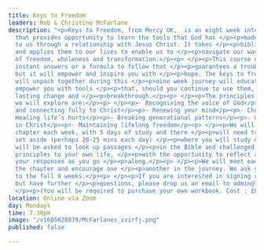 ```yaml
---
title: Keys to Freedom
leaders: Rob & Christine McFarlane
description: "<p>Keys to Freedom, from Mercy UK,  is an eight week interactive </p><p>course
  that provides opportunity to learn the tools that God has </p><p>made available
  to us through a relationship with Jesus Christ. It takes </p><p>biblical principles
  and applies them to our lives to enable us to </p><p>navigate our way into a place
  of freedom, wholeness and transformation.</p><p> </p><p>This course does not bring
  instant answers or a formula to follow that </p><p>guarantees a trouble free life
  but it will empower and inspire you with </p><p>hope. The keys to freedom that we
  will unpack together during this </p><p>nine week journey will educate, equip and
  empower you with tools </p><p>that, should you continue to use them, will bring
  lasting change and </p><p>breakthrough.</p><p> </p><p>The principles or keys that
  we will explore are:</p><p> </p><p>- Recognising the voice of God</p><p>- Committing
  and connecting fully to Christ</p><p>- Renewing your mind</p><p>- Choosing to forgive</p><p>-
  Healing life’s hurts</p><p>- Breaking generational patterns</p><p>- Using your authority
  in Christ</p><p>- Maintaining lifelong freedom</p><p> </p><p>We will focus on one
  chapter each week, with 5 days of study and there </p><p>will need to be some time
  set aside (perhaps 20-25 mins each day) </p><p>where you will study each key. You
  will be asked to look up passages </p><p>in the Bible and challenged to apply the
  principles to your own life, </p><p>with the opportunity to reflect and journal
  your responses as you go </p><p>along.</p><p> </p><p>We will meet each week to review
  the chapter and encourage one </p><p>another in the journey. We ask you to commit
  to the full 9 weeks.</p><p> </p><p>If you are interested in signing up for the course
  but have further </p><p>questions, please drop us an email to admin@libertychurchuk.com</p><p>
  </p><p>(You will be required to purchase your own workbook. Cost : £8.00)</p>"
location: Online via Zoom
day: Mondays
time: 7.30pm
image: "/v1605628879/McFarlanes_ivirfj.png"
published: false

---
```

